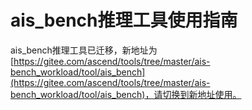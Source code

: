 # ais_bench推理工具使用指南

ais_bench推理工具已迁移，新地址为[https://gitee.com/ascend/tools/tree/master/ais-bench_workload/tool/ais_bench](https://gitee.com/ascend/tools/tree/master/ais-bench_workload/tool/ais_bench)，请切换到新地址使用。